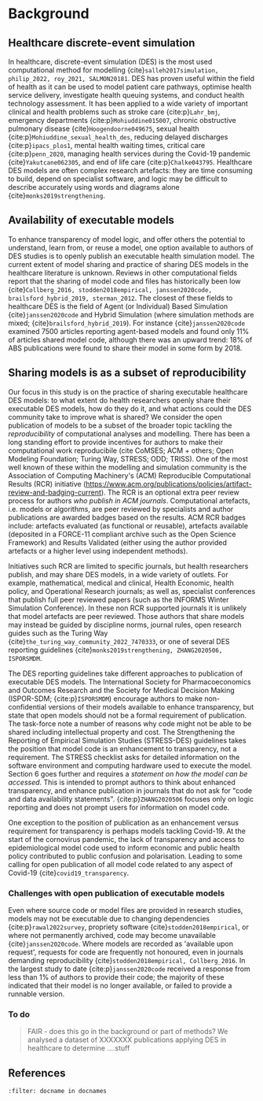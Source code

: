 # Background

## Healthcare discrete-event simulation

In healthcare, discrete-event simulation (DES) is the most used computational method for modelling {cite}`salleh2017simulation, philip_2022, roy_2021, SALMON20181`. DES has proven useful within the field of health as it can be used to model patient care pathways, optimise health service delivery, investigate health queuing systems, and conduct health technology assessment. It has been applied to a wide variety of important clinical and health problems such as stroke care {cite:p}`Lahr_bmj`, emergency departments {cite:p}`Mohiuddine015007`, chronic obstructive pulmonary disease {cite}`Hoogendoorne049675`, sexual health {cite:p}`Mohiuddine_sexual_health_des`, reducing delayed discharges {cite:p}`ipacs_plos1`, mental health waiting times, critical care {cite:p}`penn_2020`, managing health services during the Covid-19 pandemic {cite}`Yakutcane062305`, and end of life care {cite:p}`Chalke043795`. Healthcare DES models are often complex research artefacts: they are time consuming to build, depend on specialist software, and logic may be difficult to describe accurately using words and diagrams alone {cite}`monks2019strengthening`. 

## Availability of executable models

To enhance transparency of model logic, and offer others the potential to understand, learn from, or reuse a model, one option available to authors of DES studies is to openly publish an executable health simulation model. The current extent of model sharing and practice of sharing DES models in the healthcare literature is unknown. Reviews in other computational fields report that the sharing of model code and files has historically been low {cite}`Collberg_2016, stodden2018empirical, janssen2020code, brailsford_hybrid_2019, sterman_2012`. The closest of these fields to healthcare DES is the field of Agent (or Individual) Based Simulation {cite}`janssen2020code` and Hybrid Simulation (where simulation methods are mixed; {cite}`brailsford_hybrid_2019`). For instance {cite}`janssen2020code` examined 7500 articles reporting agent-based models and found only 11% of articles shared model code, although there was an upward trend: 18% of ABS publications were found to share their model in some form by 2018. 

## Sharing models is as a subset of reproducibility

Our focus in this study is on the practice of sharing executable healthcare DES models: to what extent do health researchers openly share their executable DES models, how do they do it, and what actions could the DES community take to improve what is shared? We consider the open publication of models to be a subset of the broader topic tackling the *reproducibility* of computational analyses and modelling. There has been a long standing effort to provide incentives for authors to make their computational work reproducibile (cite CoMSES; ACM + others; Open Modeling Foundation; Turing Way, STRESS; ODD; TRISS). One of the most well known of these within the modelling and simulation community is the Association of Computing Machinery's (ACM) Reproducible Computational Results (RCR) initiative (https://www.acm.org/publications/policies/artifact-review-and-badging-current). The RCR is an optional extra peer review process for authors *who publish in ACM journals*. Computational artefacts, i.e. models or algorithms, are peer reviewed by specialists and author publications are awarded badges based on the results. ACM RCR badges include: artefacts evaluated (as functional or reusable), artefacts available (deposited in a FORCE-11 compliant archive such as the Open Science Framework) and Results Validated (either using the author provided artefacts or a higher level using independent methods). 

Initiatives such RCR are limited to specific journals, but health researchers publish, and may share DES models, in a wide variety of outlets. For example, mathematical, medical and clinical, Health Economic, health policy, and Operational Research journals; as well as, specialist conferences that publish full peer reviewed papers (such as the INFORMS Winter Simulation Conference). In these non RCR supported journals it is unlikely that model artefacts are peer reviewed. Those authors that share models may instead be guided by discipline norms, journal rules, open research guides such as the Turing Way {cite}`the_turing_way_community_2022_7470333`, or one of several DES reporting guidelines {cite}`monks2019strengthening, ZHANG2020506, ISPORSMDM`. 

The DES reporting guidelines take different approaches to publication of executable DES models. The International Society for Pharmacoeconomics and Outcomes Research and the Society for Medical Decision Making (ISPOR-SDM; {cite:p}`ISPORSMDM`) encourage authors to make non-confidential versions of their models available to enhance transparency, but state that open models should not be a formal requirement of publication. The task-force note a number of reasons why code might not be able to be shared including intellectual property and cost. The Strengthening the Reporting of Empirical Simulation Studies (STRESS-DES) guidelines takes the position that model code is an enhancement to transparency, not a requirement. The STRESS checklist asks for detailed information on the software environment and computing hardware used to execute the model.  Section 6 goes further and requires a *statement on how the model can be accessed*. This is intended to prompt authors to think about enhanced transparency, and enhance publication in journals that do not ask for "code and data availability statements". {cite:p}`ZHANG2020506` focuses only on logic reporting and does not prompt users for information on model code.  

One exception to the position of publication as an enhancement versus requirement for transparency is perhaps models tackling Covid-19.  At the start of the cornovirus pandemic, the lack of transparency and access to epidemiological model code used to inform economic and public health policy contributed to public confusion and polarisation. Leading to some calling for open publication of all model code related to any aspect of Covid-19 {cite}`covid19_transparency`. 

### Challenges with open publication of executable models

Even where source code or model files are provided in research studies, models may not be executable due to changing dependencies {cite:p}`rawal2022survey`, propriety software {cite}`stodden2018empirical`, or where not permanently archived, code may become unavailable {cite}`janssen2020code`. Where models are recorded as 'available upon request', requests for code are frequently not honoured, even in journals demanding reproducibility {cite}`stodden2018empirical, Collberg_2016`. In the largest study to date {cite:p}`janssen2020code` received a response from less than 1% of authors to provide their code; the majority of these indicated that their model is no longer available, or failed to provide a runnable version. 


### To do

> FAIR - does this go in the background or part of methods?
> We analysed a dataset of XXXXXXX publications applying DES in healthcare to determine ....stuff
 

## References

```{bibliography}
:filter: docname in docnames
```